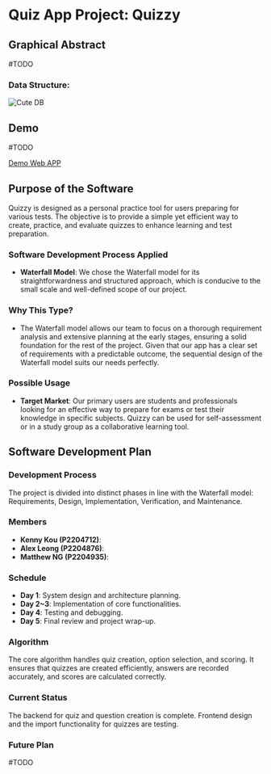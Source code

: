 # Quiz App Project: Quizzy

## Graphical Abstract
#TODO
### Data Structure:
![Cute DB](https://i.imgur.com/2MpdU5S.png "A cute DB")

## Demo
#TODO

[Demo Web APP](http://getbackwork.pythonanywhere.com/quiz)

## Purpose of the Software
Quizzy is designed as a personal practice tool for users preparing for various tests. The objective is to provide a simple yet efficient way to create, practice, and evaluate quizzes to enhance learning and test preparation.

### Software Development Process Applied
- **Waterfall Model**: We chose the Waterfall model for its straightforwardness and structured approach, which is conducive to the small scale and well-defined scope of our project.

### Why This Type?
- The Waterfall model allows our team to focus on a thorough requirement analysis and extensive planning at the early stages, ensuring a solid foundation for the rest of the project. Given that our app has a clear set of requirements with a predictable outcome, the sequential design of the Waterfall model suits our needs perfectly.

### Possible Usage
- **Target Market**: Our primary users are students and professionals looking for an effective way to prepare for exams or test their knowledge in specific subjects. Quizzy can be used for self-assessment or in a study group as a collaborative learning tool.

## Software Development Plan

### Development Process
The project is divided into distinct phases in line with the Waterfall model: Requirements, Design, Implementation, Verification, and Maintenance. 

### Members
- **Kenny Kou (P2204712)**:
- **Alex Leong (P2204876)**:
- **Matthew NG (P2204935)**:

### Schedule
- **Day 1**: System design and architecture planning.
- **Day 2~3**: Implementation of core functionalities.
- **Day 4**: Testing and debugging.
- **Day 5**: Final review and project wrap-up.

### Algorithm
The core algorithm handles quiz creation, option selection, and scoring. It ensures that quizzes are created efficiently, answers are recorded accurately, and scores are calculated correctly.

### Current Status
The backend for quiz and question creation is complete. Frontend design and the import functionality for quizzes are testing.

### Future Plan
#TODO
